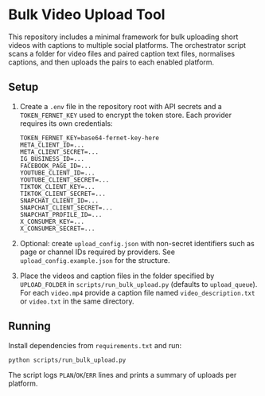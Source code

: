 # Bulk Video Upload Tool

This repository includes a minimal framework for bulk uploading short videos
with captions to multiple social platforms. The orchestrator script scans a
folder for video files and paired caption text files, normalises captions, and
then uploads the pairs to each enabled platform.

## Setup

1. Create a ``.env`` file in the repository root with API secrets and a
   ``TOKEN_FERNET_KEY`` used to encrypt the token store. Each provider requires
   its own credentials:

   ```env
   TOKEN_FERNET_KEY=base64-fernet-key-here
   META_CLIENT_ID=...
   META_CLIENT_SECRET=...
   IG_BUSINESS_ID=...
   FACEBOOK_PAGE_ID=...
   YOUTUBE_CLIENT_ID=...
   YOUTUBE_CLIENT_SECRET=...
   TIKTOK_CLIENT_KEY=...
   TIKTOK_CLIENT_SECRET=...
   SNAPCHAT_CLIENT_ID=...
   SNAPCHAT_CLIENT_SECRET=...
   SNAPCHAT_PROFILE_ID=...
   X_CONSUMER_KEY=...
   X_CONSUMER_SECRET=...
   ```

2. Optional: create ``upload_config.json`` with non-secret identifiers such as
   page or channel IDs required by providers. See ``upload_config.example.json``
   for the structure.

3. Place the videos and caption files in the folder specified by
   ``UPLOAD_FOLDER`` in ``scripts/run_bulk_upload.py`` (defaults to
   ``upload_queue``). For each ``video.mp4`` provide a caption file named
   ``video_description.txt`` or ``video.txt`` in the same directory.

## Running

Install dependencies from ``requirements.txt`` and run:

```bash
python scripts/run_bulk_upload.py
```

The script logs ``PLAN``/``OK``/``ERR`` lines and prints a summary of uploads
per platform.

